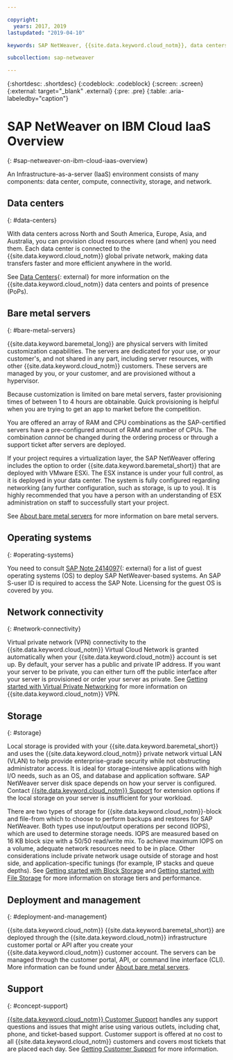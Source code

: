 ```yaml
---

copyright:
  years: 2017, 2019
lastupdated: "2019-04-10"

keywords: SAP NetWeaver, {{site.data.keyword.cloud_notm}}, data centers, {{site.data.keyword.baremetal_short}}, deployment, VLANs, SAP Certified, database

subcollection: sap-netweaver

---
```


{:shortdesc: .shortdesc}
{:codeblock: .codeblock}
{:screen: .screen}
{:external: target="_blank" .external}
{:pre: .pre}
{:table: .aria-labeledby="caption"}

# SAP NetWeaver on IBM Cloud IaaS Overview
{: #sap-netweaver-on-ibm-cloud-iaas-overview}

An Infrastructure-as-a-server (IaaS) environment consists of many components: data center, compute, connectivity, storage, and network.

## Data centers
{: #data-centers}

With data centers across North and South America, Europe, Asia, and Australia, you can provision cloud resources where (and when) you need them. Each data center is connected to the {{site.data.keyword.cloud_notm}} global private network, making data transfers faster and more efficient anywhere in the world.

See [Data Centers](https://www.ibm.com/cloud/data-centers/){: external} for more information on the {{site.data.keyword.cloud_notm}} data centers and points of presence (PoPs).

## Bare metal servers
{: #bare-metal-servers}

{{site.data.keyword.baremetal_long}} are physical servers with limited customization capabilities. The servers are dedicated for your use, or your customer's, and not shared in any part, including server resources, with other {{site.data.keyword.cloud_notm}} customers. These servers are managed by you, or your customer, and are provisioned without a hypervisor.

Because customization is limited on bare metal servers, faster provisioning times of between 1 to 4 hours are obtainable. Quick provisioning is helpful when you are trying to get an app to market before the competition.

You are offered an array of RAM and CPU combinations as the SAP-certified servers have a pre-configured amount of RAM and number of CPUs. The combination *cannot* be changed during the ordering process or through a support ticket after servers are deployed.

If your project requires a virtualization layer, the SAP NetWeaver offering includes the option to order {{site.data.keyword.baremetal_short}} that are deployed with VMware ESXi. The ESX instance is under your full control, as it is deployed in your data center. The system is fully configured regarding networking (any further configuration, such as storage, is up to you). It is highly recommended that you have a person with an understanding of ESX administration on staff to successfully start your project.

See [About bare metal servers](/docs/bare-metal?topic=bare-metal-about#about) for more information on bare metal servers.

## Operating systems
{: #operating-systems}

You need to consult [SAP Note 2414097](https://launchpad.support.sap.com/#/notes/2414097){: external} for a list of guest operating systems (OS) to deploy SAP NetWeaver-based systems. An SAP S-user ID is required to access the SAP Note. Licensing for the guest OS is covered by you.

## Network connectivity
{: #network-connectivity}

Virtual private network (VPN) connectivity to the {{site.data.keyword.cloud_notm}} Virtual Cloud Network is granted automatically when your {{site.data.keyword.cloud_notm}} account is set up. By default, your server has a public and private IP address. If you want your server to be private, you can either turn off the public interface after your server is provisioned or order your server as private. See [Getting started with Virtual Private Networking](/docs/infrastructure/iaas-vpn?topic=VPN-gettingstarted-with-virtual-private-networking#gettingstarted-with-virtual-private-networking) for more information on {{site.data.keyword.cloud_notm}} VPN.

## Storage
{: #storage}

Local storage is provided with your {{site.data.keyword.baremetal_short}} and uses the {{site.data.keyword.cloud_notm}} private network virtual LAN (VLAN) to help provide enterprise-grade security while not obstructing administrator access. It is ideal for storage-intensive applications with high I/O needs, such as an OS, and database and application software. SAP NetWeaver server disk space depends on how your server is configured. Contact [{{site.data.keyword.cloud_notm}} Support](/docs/get-support?topic=get-support-getting-customer-support#getting-customer-support) for extension options if the local storage on your server is insufficient for your workload.

There are two types of storage for {{site.data.keyword.cloud_notm}}-block and file-from which to choose to perform backups and restores for SAP NetWeaver. Both types use input/output operations per second (IOPS), which are used to determine storage needs. IOPS are measured based on 16 KB block size with a 50/50 read/write mix. To achieve maximum IOPS on a volume, adequate network resources need to be in place. Other considerations include private network usage outside of storage and host side, and application-specific tunings (for example, IP stacks and queue depths). See [Getting started with Block Storage](/docs/infrastructure/BlockStorage?topic=BlockStorage-getting-started#getting-started) and [Getting started with File Storage](/docs/infrastructure/FileStorage?topic=FileStorage-getting-started#getting-started) for more information on storage tiers and performance.

## Deployment and management
{: #deployment-and-management}

{{site.data.keyword.cloud_notm}} {{site.data.keyword.baremetal_short}} are deployed through the {{site.data.keyword.cloud_notm}} infrastructure customer portal or API after you create your {{site.data.keyword.cloud_notm}} customer account. The servers can be managed through the customer portal, API, or command line interface (CLI). More information can be found under [About bare metal servers](/docs/bare-metal?topic=bare-metal-about#about).

## Support
{: #concept-support}

[{{site.data.keyword.cloud_notm}} Customer Support](/docs/get-support?topic=get-support-getting-customer-support#getting-customer-support) handles any support questions and issues that might arise using various outlets, including chat, phone, and ticket-based support. Customer support is offered at no cost to all {{site.data.keyword.cloud_notm}} customers and covers most tickets that are placed each day. See [Getting Customer Support](/docs/get-support?topic=get-support-getting-customer-support#getting-customer-support) for more information.

